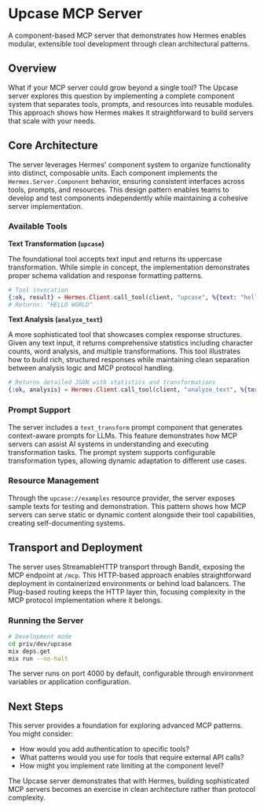 # Upcase MCP Server

A component-based MCP server that demonstrates how Hermes enables modular, extensible tool development through clean architectural patterns.

## Overview

What if your MCP server could grow beyond a single tool? The Upcase server explores this question by implementing a complete component system that separates tools, prompts, and resources into reusable modules. This approach shows how Hermes makes it straightforward to build servers that scale with your needs.

## Core Architecture

The server leverages Hermes' component system to organize functionality into distinct, composable units. Each component implements the `Hermes.Server.Component` behavior, ensuring consistent interfaces across tools, prompts, and resources. This design pattern enables teams to develop and test components independently while maintaining a cohesive server implementation.

### Available Tools

**Text Transformation (`upcase`)**

The foundational tool accepts text input and returns its uppercase transformation. While simple in concept, the implementation demonstrates proper schema validation and response formatting patterns.

```elixir
# Tool invocation
{:ok, result} = Hermes.Client.call_tool(client, "upcase", %{text: "hello world"})
# Returns: "HELLO WORLD"
```

**Text Analysis (`analyze_text`)**

A more sophisticated tool that showcases complex response structures. Given any text input, it returns comprehensive statistics including character counts, word analysis, and multiple transformations. This tool illustrates how to build rich, structured responses while maintaining clean separation between analysis logic and MCP protocol handling.

```elixir
# Returns detailed JSON with statistics and transformations
{:ok, analysis} = Hermes.Client.call_tool(client, "analyze_text", %{text: "Hello MCP!"})
```

### Prompt Support

The server includes a `text_transform` prompt component that generates context-aware prompts for LLMs. This feature demonstrates how MCP servers can assist AI systems in understanding and executing transformation tasks. The prompt system supports configurable transformation types, allowing dynamic adaptation to different use cases.

### Resource Management

Through the `upcase://examples` resource provider, the server exposes sample texts for testing and demonstration. This pattern shows how MCP servers can serve static or dynamic content alongside their tool capabilities, creating self-documenting systems.

## Transport and Deployment

The server uses StreamableHTTP transport through Bandit, exposing the MCP endpoint at `/mcp`. This HTTP-based approach enables straightforward deployment in containerized environments or behind load balancers. The Plug-based routing keeps the HTTP layer thin, focusing complexity in the MCP protocol implementation where it belongs.

### Running the Server

```bash
# Development mode
cd priv/dev/upcase
mix deps.get
mix run --no-halt
```

The server runs on port 4000 by default, configurable through environment variables or application configuration.

## Next Steps

This server provides a foundation for exploring advanced MCP patterns. You might consider:

- How would you add authentication to specific tools?
- What patterns would you use for tools that require external API calls?
- How might you implement rate limiting at the component level?

The Upcase server demonstrates that with Hermes, building sophisticated MCP servers becomes an exercise in clean architecture rather than protocol complexity.
